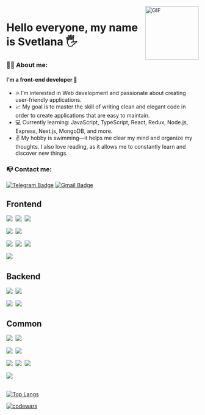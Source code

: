 <img align="right" alt="GIF" width="140px" src="./images/ceiling_parrot.gif" />

# Hello everyone, my name is Svetlana 🖐️

### 👨‍💻 About me:

#### I’m a front-end developer :raised_hands:

- :fire: I’m interested in Web development and passionate about creating user-friendly applications.
- :chart_with_upwards_trend: My goal is to master the skill of writing clean and elegant code in order to create applications that are easy to maintain.
- :computer: Currently learning: JavaScript, TypeScript, React, Redux, Node.js, Express, Next.js, MongoDB, and more.
- :v: My hobby is swimming—it helps me clear my mind and organize my thoughts. I also love reading, as it allows me to constantly learn and discover new things.

### 📭 Сontact me: 
[![Telegram Badge](https://img.shields.io/badge/-Ssveta_116-blue?style=flat&logo=Telegram&logoColor=white)](https://t.me/Ssveta_116) [![Gmail Badge](https://img.shields.io/badge/-Gmail-red?style=flat&logo=Gmail&logoColor=white)](mailto:ssunagatullina716@gmail.com)

## Frontend

<img src="https://img.shields.io/badge/html5-%23E34F26.svg?style=for-the-badge&logo=html5&logoColor=white">&nbsp;
<img src="https://img.shields.io/badge/css3-%231572B6.svg?style=for-the-badge&logo=css3&logoColor=white">&nbsp;
<img src="https://img.shields.io/badge/SASS-hotpink.svg?style=for-the-badge&logo=SASS&logoColor=white">&nbsp;

<img src="https://img.shields.io/badge/javascript-%23323330.svg?style=for-the-badge&logo=javascript&logoColor=%23F7DF1E">&nbsp;
<img src="https://img.shields.io/badge/typescript-%23007ACC.svg?style=for-the-badge&logo=typescript&logoColor=white">&nbsp;

<img src="https://img.shields.io/badge/react-%2320232a.svg?style=for-the-badge&logo=react&logoColor=%2361DAFB">&nbsp;
<img src="https://img.shields.io/badge/React_Router-CA4245?style=for-the-badge&logo=react-router&logoColor=white">&nbsp;
<img src="https://img.shields.io/badge/NEXT-%2320232a.svg?style=for-the-badge&logo=nextdotjs&logoColor=white">&nbsp;

<img src="https://img.shields.io/badge/redux-%23593d88.svg?style=for-the-badge&logo=redux&logoColor=white">&nbsp;

## Backend

<img src="https://img.shields.io/badge/express.js-%23404d59.svg?style=for-the-badge&logo=express&logoColor=%2361DAFB">&nbsp;
<img src="https://img.shields.io/badge/nestjs-%23E0234E.svg?style=for-the-badge&logo=nestjs&logoColor=white">&nbsp;

<img src="https://img.shields.io/badge/MongoDB-%234ea94b.svg?style=for-the-badge&logo=mongodb&logoColor=white">&nbsp;
<img src="https://img.shields.io/badge/postgres-%23316192.svg?style=for-the-badge&logo=postgresql&logoColor=white">&nbsp;

## Common

<img src="https://img.shields.io/badge/-jest-%23C21325?style=for-the-badge&logo=jest&logoColor=white">&nbsp;
<img src="https://img.shields.io/badge/-cypress-%23E5E5E5?style=for-the-badge&logo=cypress&logoColor=058a5e">&nbsp;

<img src="https://img.shields.io/badge/NPM-%23CB3837.svg?style=for-the-badge&logo=npm&logoColor=white">&nbsp;
<img src="https://img.shields.io/badge/git-%23F05033.svg?style=for-the-badge&logo=git&logoColor=white">&nbsp;

<img src="https://img.shields.io/badge/node.js-6DA55F?style=for-the-badge&logo=node.js&logoColor=white">&nbsp;
<img src="https://img.shields.io/badge/webpack-%238DD6F9.svg?style=for-the-badge&logo=webpack&logoColor=black">&nbsp;
<img src="https://img.shields.io/badge/vite-%23646CFF.svg?style=for-the-badge&logo=vite&logoColor=white">&nbsp;

<img src="https://img.shields.io/badge/-Storybook-FF4785?style=for-the-badge&logo=storybook&logoColor=white">&nbsp;

##

<!--- Статистика по языкам --->
[![Top Langs](https://github-readme-stats.vercel.app/api/top-langs/?username=Svetlana716&layout=compact&theme=vision-friendly-dark)](https://github.com/anuraghazra/github-readme-stats)

<!--- Codewars --->
[![codewars](https://www.codewars.com/users/Svetlana716/badges/micro)](https://www.codewars.com/users/Svetlana716) 

<!---
Svetlana716/Svetlana716 is a ✨ special ✨ repository because its `README.md` (this file) appears on your GitHub profile.
You can click the Preview link to take a look at your changes.
--->
